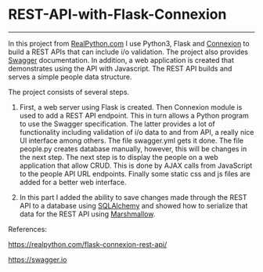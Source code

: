 # REST-API-with-Flask-Connexion

****

In this project from [RealPython.com](https://realpython.com/) I use Python3, Flask and [Connexion](/https://github.com/zalando/connexion) to build a REST APIs
that can include i/o validation. The project also provides [Swagger](/https://swagger.io) documentation. In addition,
a web application is created that demonstrates using the API with Javascript. The REST API builds  and serves a simple 
people data structure.

The project consists of several steps.

1.  First, a web server using Flask is created. Then Connexion module is used to add a REST API endpoint. This in turn allows a Python program to use the Swagger specification. The latter provides a lot of functionality including validation of i/o data to and from API, a really nice UI interface among others. The file swagger.yml gets it done. The file people.py creates database manually, however, this will be changes in the next step. The next step is to display the people on a web application that allow CRUD. This is done by AJAX calls from JavaScript to the people API URL endpoints. Finally some static css and js files are added for a better web interface.

2. In this part I  added the ability to save changes made through the REST API to a database using [SQLAlchemy](https://www.sqlalchemy.org/) and showed how to serialize  that data for the REST API using [Marshmallow](https://marshmallow.readthedocs.io/en/stable/).



References:

https://realpython.com/flask-connexion-rest-api/

https://swagger.io

